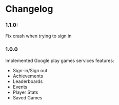 # Changelog
### 1.1.0:
Fix crash when trying to sign in

### 1.0.0
Implemented Google play games services features:
- Sign-in/Sign out
- Achievements
- Leaderboards
- Events
- Player Stats
- Saved Games
